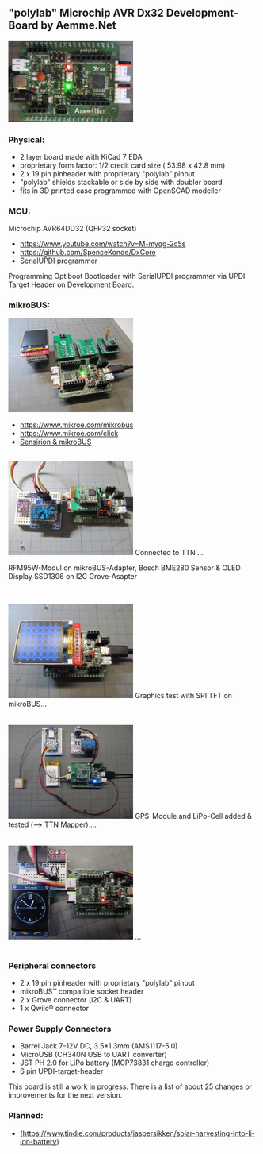 ## "polylab" Microchip AVR Dx32 Development-Board by Aemme.Net

<img src="Images/IMG_3665_20.jpg" alt="polylab" width="50%">

### Physical:
- 2 layer board made with KiCad 7 EDA  
- proprietary form factor: 1/2 credit card size ( 53.98 x 42.8 mm)  
- 2 x 19 pin pinheader with proprietary "polylab" pinout  
- "polylab" shields stackable or side by side with doubler board  
- fits in 3D printed case programmed with OpenSCAD modeller  


### MCU:
Microchip AVR64DD32 (QFP32 socket)
* https://www.youtube.com/watch?v=M-myqg-2c5s
* https://github.com/SpenceKonde/DxCore
* [SerialUPDI programmer](https://www.tindie.com/products/mcudude/serialupdi-programmer)

Programming Optiboot Bootloader with SerialUPDI programmer via UPDI Target Header on Development Board.
 

### mikroBUS:

<img src="Images/IMG_3666_20.jpg" alt="polylab" width="50%">

* https://www.mikroe.com/mikrobus
* https://www.mikroe.com/click
* [Sensirion & mikroBUS](https://developer.sensirion.com/partner-spotlight/partner-spotlight-mikroelektronika)
<br>  
<img src="Images/IMG_3669_20.jpg" alt="polylab" width="50%">
Connected to TTN ...

RFM95W-Modul on mikroBUS-Adapter, Bosch BME280 Sensor & OLED Display SSD1306 on I2C Grove-Asapter
<br>
<br>

<br>  
<img src="Images/IMG_3674_20.jpg" alt="polylab" width="50%">
Graphics test with SPI TFT on mikroBUS...
<br>
<br>

<br>  
<img src="Images/IMG_3685_20.jpg" alt="polylab" width="50%">
GPS-Module and LiPo-Cell added & tested (--> TTN Mapper) ...
<br>
<br>

<br>  
<img src="Images/IMG_3677_20.jpg" alt="polylab" width="50%">
...
<br>
<br>

### Peripheral connectors
- 2 x 19 pin pinheader with proprietary "polylab" pinout  
- mikroBUS™ compatible socket header  
- 2 x Grove connector (i2C & UART)  
- 1 x Qwiic® connector
   
### Power Supply Connectors
- Barrel Jack  7-12V DC, 3.5*1.3mm (AMS1117-5.0)  
- MicroUSB (CH340N USB to UART converter)  
- JST PH 2.0  for LiPo battery (MCP73831 charge controller)  
- 6 pin UPDI-target-header

This board is still a work in progress. There is a list of about 25 changes or improvements for the next version.

### Planned:

* (https://www.tindie.com/products/jaspersikken/solar-harvesting-into-li-ion-battery)


